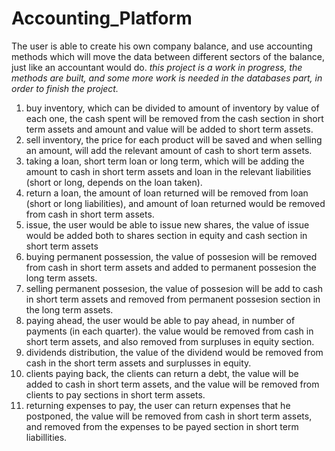 # Accounting_Platform
The user is able to create his own company balance, and use accounting methods which will move the data between different sectors of the balance, just like an accountant would do.
*this project is a work in progress, the methods are built, and some more work is needed in the databases part, in order to finish the project.*
1.	buy inventory, which can be divided to amount of inventory by value of each one, the cash spent will be removed from the cash section in short term assets and amount and value will be added to short term assets.
2.	sell inventory, the price for each product will be saved and when selling an amount, will add the relevant amount of cash to short term assets.
3.	taking a loan, short term loan or long term, which will be adding the amount to cash in short term assets and loan in the relevant liabilities (short or long, depends on the loan taken).
4.	return a loan, the amount of loan returned will be removed from loan (short or long liabilities), and amount of loan returned would be removed from cash in short term assets.
5.	issue, the user would be able to issue new shares, the value of issue would be added both to shares section in equity and cash section in short term assets
6.	buying permanent possession, the value of possesion will be removed from cash in short term assets and added to permanent possesion the long term assets.
7.	selling permanent possesion, the value of possesion will be add to cash in short term assets and removed from permanent possesion section in the long term assets.
8.	paying ahead, the user would be able to pay ahead, in number of payments (in each quarter). the value would be removed from cash in short term assets, and also removed from surpluses in equity section.
9.	dividends distribution, the value of the dividend would be removed from cash in the short term assets and surplusses in equity.
10.	clients paying back, the clients can return a debt, the value will be added to cash in short term assets, and the value will be removed from clients to pay sections in short term assets.
11.	returning expenses to pay, the user can return expenses that he postponed, the value will be removed from cash in short term assets, and removed from the expenses to be payed section in short term liabillities.
